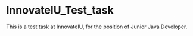 # InnovateIU_Test_task
This is a test task at InnovateIU, for the position of Junior Java Developer.
